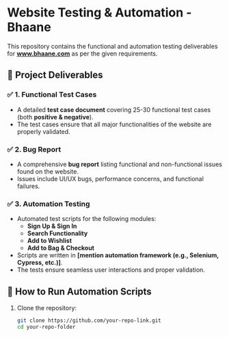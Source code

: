 # Website Testing & Automation - Bhaane  

This repository contains the functional and automation testing deliverables for **www.bhaane.com** as per the given requirements.  

## 📌 Project Deliverables  

### ✅ 1. Functional Test Cases  
- A detailed **test case document** covering 25-30 functional test cases (both **positive & negative**).  
- The test cases ensure that all major functionalities of the website are properly validated.  

### ✅ 2. Bug Report  
- A comprehensive **bug report** listing functional and non-functional issues found on the website.  
- Issues include UI/UX bugs, performance concerns, and functional failures.  

### ✅ 3. Automation Testing  
- Automated test scripts for the following modules:  
  - **Sign Up & Sign In**  
  - **Search Functionality**  
  - **Add to Wishlist**  
  - **Add to Bag & Checkout**  
- Scripts are written in **[mention automation framework (e.g., Selenium, Cypress, etc.)]**.  
- The tests ensure seamless user interactions and proper validation.  

## 🚀 How to Run Automation Scripts  
1. Clone the repository:  
   ```sh
   git clone https://github.com/your-repo-link.git
   cd your-repo-folder
